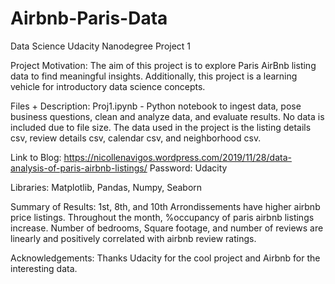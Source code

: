 # Airbnb-Paris-Data
Data Science Udacity Nanodegree Project 1

Project Motivation:
The aim of this project is to explore Paris AirBnb listing data to find meaningful insights. Additionally, this project is a learning vehicle for introductory data science concepts.

Files + Description:
Proj1.ipynb - Python notebook to ingest data, pose business questions, clean and analyze data, and evaluate results.
No data is included due to file size. The data used in the project is the listing details csv, review details csv, calendar csv, and neighborhood csv. 

Link to Blog: https://nicollenavigos.wordpress.com/2019/11/28/data-analysis-of-paris-airbnb-listings/
Password: Udacity

Libraries:
Matplotlib, Pandas, Numpy, Seaborn

Summary of Results:
1st, 8th, and 10th Arrondissements have higher airbnb price listings. Throughout the month, %occupancy of paris airbnb listings increase. Number of bedrooms, Square footage, and number of reviews are linearly and positively correlated with airbnb review ratings. 

Acknowledgements:
Thanks Udacity for the cool project and Airbnb for the interesting data. 

